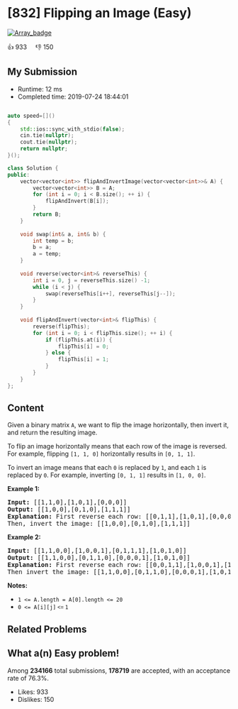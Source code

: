 # [832] Flipping an Image (Easy)

[![Array_badge](https://img.shields.io/badge/topic-Array-green.svg)](https://leetcode.com/problems/flipping-an-image/) 

:+1: 933 &nbsp; &nbsp; :thumbsdown: 150

## My Submission

- Runtime: 12 ms
- Completed time: 2019-07-24 18:44:01

```cpp

auto speed=[]()
{
    std::ios::sync_with_stdio(false);
    cin.tie(nullptr);
    cout.tie(nullptr);
    return nullptr;
}();

class Solution {
public:
    vector<vector<int>> flipAndInvertImage(vector<vector<int>>& A) {
        vector<vector<int>> B = A;
        for (int i = 0; i < B.size(); ++ i) {
            flipAndInvert(B[i]);
        }
        return B;
    }
    
    void swap(int& a, int& b) {
        int temp = b;
        b = a;
        a = temp;
    }
    
    void reverse(vector<int>& reverseThis) {
        int i = 0, j = reverseThis.size() -1;
        while (i < j) {
            swap(reverseThis[i++], reverseThis[j--]);
        }
    }
    
    void flipAndInvert(vector<int>& flipThis) {
        reverse(flipThis);
        for (int i = 0; i < flipThis.size(); ++ i) {
            if (flipThis.at(i)) {
                flipThis[i] = 0;
            } else {
                flipThis[i] = 1;
            }
        }
    }
};
```

## Content
<p>Given a binary matrix <code>A</code>, we want to flip the image horizontally, then invert it, and return the resulting image.</p>

<p>To flip an image horizontally means that each row of the image is reversed.&nbsp; For example, flipping&nbsp;<code>[1, 1, 0]</code>&nbsp;horizontally results in&nbsp;<code>[0, 1, 1]</code>.</p>

<p>To invert an image means&nbsp;that each <code>0</code> is replaced by <code>1</code>, and each <code>1</code> is replaced by <code>0</code>.&nbsp;For example, inverting&nbsp;<code>[0, 1, 1]</code>&nbsp;results in&nbsp;<code>[1, 0, 0]</code>.</p>

<p><strong>Example 1:</strong></p>

<pre>
<strong>Input: </strong>[[1,1,0],[1,0,1],[0,0,0]]
<strong>Output: </strong>[[1,0,0],[0,1,0],[1,1,1]]
<strong>Explanation:</strong> First reverse each row: [[0,1,1],[1,0,1],[0,0,0]].
Then, invert the image: [[1,0,0],[0,1,0],[1,1,1]]
</pre>

<p><strong>Example 2:</strong></p>

<pre>
<strong>Input: </strong>[[1,1,0,0],[1,0,0,1],[0,1,1,1],[1,0,1,0]]
<strong>Output: </strong>[[1,1,0,0],[0,1,1,0],[0,0,0,1],[1,0,1,0]]
<strong>Explanation:</strong> First reverse each row: [[0,0,1,1],[1,0,0,1],[1,1,1,0],[0,1,0,1]].
Then invert the image: [[1,1,0,0],[0,1,1,0],[0,0,0,1],[1,0,1,0]]
</pre>

<p><strong>Notes:</strong></p>

<ul>
	<li><code>1 &lt;= A.length = A[0].length &lt;= 20</code></li>
	<li><code>0 &lt;= A[i][j]<font face="sans-serif, Arial, Verdana, Trebuchet MS">&nbsp;&lt;=&nbsp;</font>1</code></li>
</ul>


## Related Problems


## What a(n) Easy problem!
Among **234166** total submissions, **178719** are accepted, with an acceptance rate of 76.3%. <br>

- Likes: 933
- Dislikes: 150

